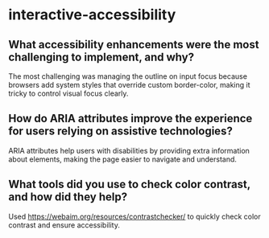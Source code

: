 # interactive-accessibility

## What accessibility enhancements were the most challenging to implement, and why?
The most challenging was managing the outline on input focus because browsers add system styles that override custom border-color, making it tricky to control visual focus clearly.

## How do ARIA attributes improve the experience for users relying on assistive technologies?
ARIA attributes help users with disabilities by providing extra information about elements, making the page easier to navigate and understand.

## What tools did you use to check color contrast, and how did they help?
Used https://webaim.org/resources/contrastchecker/ to quickly check color contrast and ensure accessibility.
